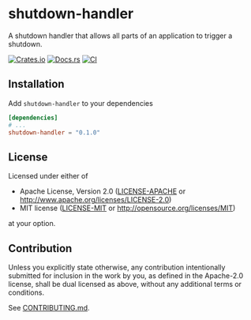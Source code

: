 # shutdown-handler
A shutdown handler that allows all parts of an application to trigger a shutdown.

[![Crates.io](https://img.shields.io/crates/v/shutdown-handler.svg)](https://crates.io/crates/shutdown-handler)
[![Docs.rs](https://docs.rs/shutdown-handler/badge.svg)](https://docs.rs/shutdown-handler)
[![CI](https://github.com/TrueLayer/shutdown-handler/workflows/CI/badge.svg)](https://github.com/TrueLayer/shutdown-handler/actions)

## Installation

Add `shutdown-handler` to your dependencies

```toml
[dependencies]
# ...
shutdown-handler = "0.1.0"
```

## License

Licensed under either of

 * Apache License, Version 2.0
   ([LICENSE-APACHE](LICENSE-APACHE) or http://www.apache.org/licenses/LICENSE-2.0)
 * MIT license
   ([LICENSE-MIT](LICENSE-MIT) or http://opensource.org/licenses/MIT)

at your option.

## Contribution

Unless you explicitly state otherwise, any contribution intentionally submitted
for inclusion in the work by you, as defined in the Apache-2.0 license, shall be
dual licensed as above, without any additional terms or conditions.

See [CONTRIBUTING.md](CONTRIBUTING.md).

